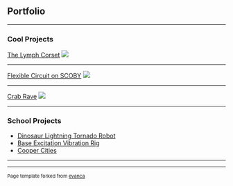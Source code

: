 ## Portfolio

---

### Cool Projects 

[The Lymph Corset](/sample_page)
<img src="images/dummy_thumbnail.jpg?raw=true"/>

---
[Flexible Circuit on SCOBY](/pdf/sample_presentation.pdf)
<img src="images/dummy_thumbnail.jpg?raw=true"/>

---
[Crab Rave](http://example.com/)
<img src="images/dummy_thumbnail.jpg?raw=true"/>

---

### School Projects

- [Dinosaur Lightning Tornado Robot](http://example.com/)
- [Base Excitation Vibration Rig](http://example.com/)
- [Cooper Cities](http://example.com/)


---




---
<p style="font-size:11px">Page template forked from <a href="https://github.com/evanca/quick-portfolio">evanca</a></p>
<!-- Remove above link if you don't want to attibute -->
